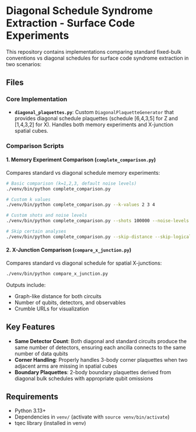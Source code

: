 # Diagonal Schedule Syndrome Extraction - Surface Code Experiments

This repository contains implementations comparing standard fixed-bulk conventions vs diagonal schedules for surface code syndrome extraction in two scenarios:

## Files

### Core Implementation
- **`diagonal_plaquettes.py`**: Custom `DiagonalPlaquetteGenerator` that provides diagonal schedule plaquettes (schedule [6,4,3,5] for Z and [1,4,3,2] for X). Handles both memory experiments and X-junction spatial cubes.

### Comparison Scripts

#### 1. Memory Experiment Comparison (`complete_comparison.py`)
Compares standard vs diagonal schedule memory experiments:
```bash
# Basic comparison (k=1,2,3, default noise levels)
./venv/bin/python complete_comparison.py

# Custom k values
./venv/bin/python complete_comparison.py --k-values 2 3 4

# Custom shots and noise levels
./venv/bin/python complete_comparison.py --shots 100000 --noise-levels 0.001 0.002 0.003

# Skip certain analyses
./venv/bin/python complete_comparison.py --skip-distance --skip-logical-error
```

#### 2. X-Junction Comparison (`compare_x_junction.py`)
Compares standard vs diagonal schedule for spatial X-junctions:
```bash
./venv/bin/python compare_x_junction.py
```

Outputs include:
- Graph-like distance for both circuits
- Number of qubits, detectors, and observables
- Crumble URLs for visualization

## Key Features

- **Same Detector Count**: Both diagonal and standard circuits produce the same number of detectors, ensuring each ancilla connects to the same number of data qubits
- **Corner Handling**: Properly handles 3-body corner plaquettes when two adjacent arms are missing in spatial cubes
- **Boundary Plaquettes**: 2-body boundary plaquettes derived from diagonal bulk schedules with appropriate qubit omissions

## Requirements

- Python 3.13+
- Dependencies in `venv/` (activate with `source venv/bin/activate`)
- tqec library (installed in venv)

